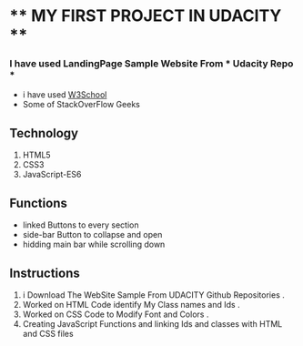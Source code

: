 # ** MY FIRST PROJECT IN UDACITY **

### I have  used LandingPage Sample Website From * Udacity Repo *
- i have used [W3School](https://www.w3schools.com/css/default.asp)
- Some of StackOverFlow Geeks 
## Technology
1. HTML5
2. CSS3
3. JavaScript-ES6
## Functions 
- linked Buttons to every section 
- side-bar Button to collapse and open
- hidding main bar while scrolling down 
## Instructions
1. i Download The WebSite Sample From UDACITY Github Repositories .
2. Worked on HTML Code identify My Class names and Ids .
3. Worked on CSS Code to Modify Font and Colors .
4. Creating JavaScript Functions and linking Ids and classes with HTML and CSS files 
